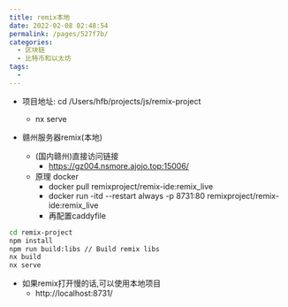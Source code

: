 ```yaml
---
title: remix本地
date: 2022-02-08 02:48:54
permalink: /pages/527f7b/
categories:
  - 区块链
  - 比特币和以太坊
tags:
  - 
---
```




* 项目地址: cd /Users/hfb/projects/js/remix-project
    * nx serve

* 赣州服务器remix(本地)
  * (国内赣州)直接访问链接
    * https://gz004.nsmore.ajojo.top:15006/
  * 原理 docker
    * docker pull remixproject/remix-ide:remix_live
    * docker run -itd --restart always  -p 8731:80 remixproject/remix-ide:remix_live
    * 再配置caddyfile

```bash
cd remix-project
npm install
npm run build:libs // Build remix libs
nx build
nx serve
```

* 如果remix打开慢的话,可以使用本地项目
    * http://localhost:8731/



